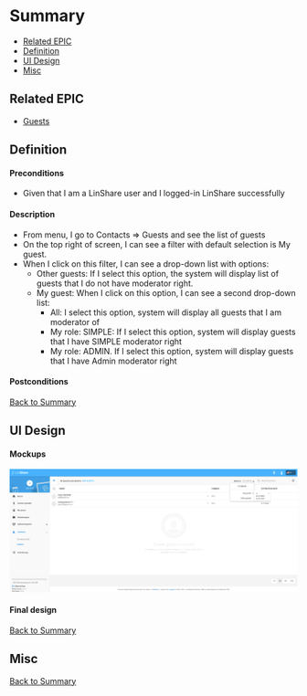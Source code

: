 # Summary

* [Related EPIC](#related-epic)
* [Definition](#definition)
* [UI Design](#ui-design)
* [Misc](#misc)

## Related EPIC

* [Guests](./README.md)

## Definition

#### Preconditions

- Given that I am a LinShare user and I logged-in LinShare successfully

#### Description

- From menu, I go to Contacts => Guests and see the list of guests
- On the top right of screen, I can see a filter with default selection is My guest.
- When I click on this filter, I can see a drop-down list with options:
   - Other guests: If I select this option, the system will display list of guests that I do not have moderator right. 
   - My guest: When I click on this option, I can see a second drop-down list:
      - All: I select this option, system will display all guests that I am moderator of 
      - My role: SIMPLE: If I select this option, system will display guests that I have SIMPLE moderator right 
      - My role: ADMIN. If I select this option, system will display guests that I have Admin moderator right 
      
#### Postconditions


[Back to Summary](#summary)

## UI Design

#### Mockups

![story556](./mockups/556.1.png)


#### Final design

[Back to Summary](#summary)
## Misc

[Back to Summary](#summary)
